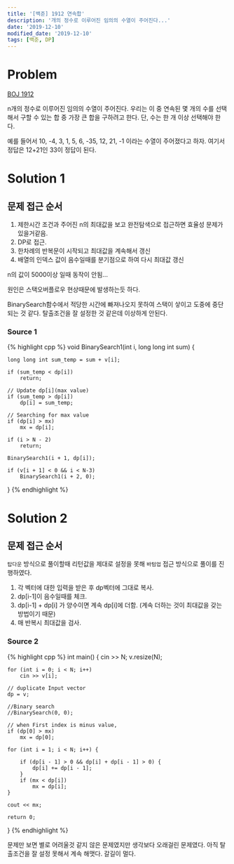 ```yaml
---
title: '[백준] 1912 연속합'
description: '개의 정수로 이루어진 임의의 수열이 주어진다...'
date: '2019-12-10'
modified_date: '2019-12-10'
tags: [백준, DP]
---
```


# Problem

[BOJ 1912](https://www.acmicpc.net/problem/1912)

n개의 정수로 이루어진 임의의 수열이 주어진다. 우리는 이 중 연속된 몇 개의 수를 선택해서 구할 수 있는 합 중 가장 큰 합을 구하려고 한다. 단, 수는 한 개 이상 선택해야 한다.

예를 들어서 10, -4, 3, 1, 5, 6, -35, 12, 21, -1 이라는 수열이 주어졌다고 하자. 여기서 정답은 12+21인 33이 정답이 된다.

# Solution 1

## 문제 접근 순서

1. 제한시간 조건과 주어진 n의 최대값을 보고 완전탐색으로 접근하면 효율성 문제가 있을거같음.
2. DP로 접근.
3. 한차례의 반복문이 시작되고 최대값을 계속해서 갱신
4. 배열의 인덱스 값이 음수일때를 분기점으로 하여 다시 최대값 갱신

n의 값이 5000이상 일때 동작이 안됨...

원인은 스택오버플로우 현상때문에 발생하는듯 하다.

BinarySearch함수에서 적당한 시간에 빠져나오지 못하여 스택이 샇이고 도중에 중단되는 것 같다. 탈출조건을 잘 설정한 것 같은데 이상하게 안된다.

### Source 1

{% highlight cpp %}
void BinarySearch1(int i, long long int sum) {

    long long int sum_temp = sum + v[i];

    if (sum_temp < dp[i])
    	return;

    // Update dp[i](max value)
    if (sum_temp > dp[i])
    	dp[i] = sum_temp;

    // Searching for max value
    if (dp[i] > mx)
    	mx = dp[i];

    if (i > N - 2)
    	return;

    BinarySearch1(i + 1, dp[i]);

    if (v[i + 1] < 0 && i < N-3)
    	BinarySearch1(i + 2, 0);

}
{% endhighlight %}

# Solution 2

## 문제 접근 순서

`탑다운` 방식으로 풀이할때 리턴값을 제대로 설정을 못해 `바텀업` 접근 방식으로 풀이를 진행하였다.

1. 각 벡터에 대한 입력을 받은 후 dp벡터에 그대로 복사.
2. dp[i-1]이 음수일때를 체크.
3. dp[i-1] + dp[i] 가 양수이면 계속 dp[i]에 더함.
   (계속 더하는 것이 최대값을 갖는 방법이기 때문)
4. 매 반복시 최대값을 검사.

### Source 2

{% highlight cpp %}
int main() {
cin >> N;
v.resize(N);

    for (int i = 0; i < N; i++)
    	cin >> v[i];

    // duplicate Input vector
    dp = v;

    //Binary search
    //BinarySearch(0, 0);

    // when First index is minus value,
    if (dp[0] > mx)
    	mx = dp[0];

    for (int i = 1; i < N; i++) {

    	if (dp[i - 1] > 0 && dp[i] + dp[i - 1] > 0) {
    		dp[i] += dp[i - 1];
    	}
    	if (mx < dp[i])
    		mx = dp[i];
    }

    cout << mx;

    return 0;

}
{% endhighlight %}

문제만 보면 별로 어려울것 같지 않은 문제였지만 생각보다 오래걸린 문제였다. 아직 탈출조건을 잘 설정 못해서 계속 해맷다. 갈길이 멀다.

